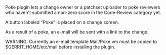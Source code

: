 Poke plugin lets a change owner or a patchset uploader to poke reviewers
who haven't submitted a non-zero score in the Code-Review category yet.

A button labeled "Poke" is placed on a change screen.

As a result of a poke, an e-mail will be sent with a link to the change.

WARNING: Currently an e-mail template Mail/Poke.vm must be copied to $GERRIT_HOME/etc/mail
before installing the plugin.

